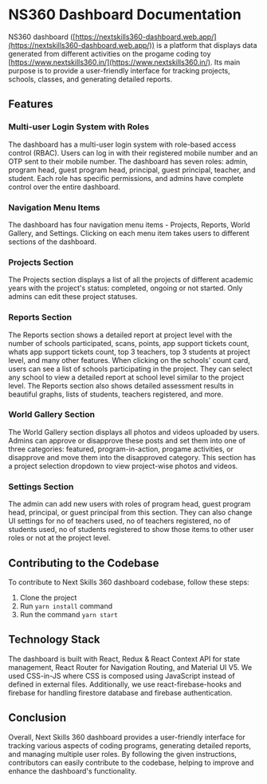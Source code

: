 NS360 Dashboard Documentation
=============================

NS360 dashboard ([https://nextskills360-dashboard.web.app/](https://nextskills360-dashboard.web.app/)) is a platform that displays data generated from different activities on the progame coding toy [https://www.nextskills360.in/](https://www.nextskills360.in/). Its main purpose is to provide a user-friendly interface for tracking projects, schools, classes, and generating detailed reports.

Features
--------

### Multi-user Login System with Roles

The dashboard has a multi-user login system with role-based access control (RBAC). Users can log in with their registered mobile number and an OTP sent to their mobile number. The dashboard has seven roles: admin, program head, guest program head, principal, guest principal, teacher, and student. Each role has specific permissions, and admins have complete control over the entire dashboard.

### Navigation Menu Items

The dashboard has four navigation menu items - Projects, Reports, World Gallery, and Settings. Clicking on each menu item takes users to different sections of the dashboard.

### Projects Section

The Projects section displays a list of all the projects of different academic years with the project's status: completed, ongoing or not started. Only admins can edit these project statuses.

### Reports Section

The Reports section shows a detailed report at project level with the number of schools participated, scans, points, app support tickets count, whats app support tickets count, top 3 teachers, top 3 students at project level, and many other features. When clicking on the schools' count card, users can see a list of schools participating in the project. They can select any school to view a detailed report at school level similar to the project level. The Reports section also shows detailed assessment results in beautiful graphs, lists of students, teachers registered, and more.

### World Gallery Section

The World Gallery section displays all photos and videos uploaded by users. Admins can approve or disapprove these posts and set them into one of three categories: featured, program-in-action, progame activities, or disapprove and move them into the disapproved category. This section has a project selection dropdown to view project-wise photos and videos.

### Settings Section

The admin can add new users with roles of program head, guest program head, principal, or guest principal from this section. They can also change UI settings for no of teachers used, no of teachers registered, no of students used, no of students registered to show those items to other user roles or not at the project level.

Contributing to the Codebase
----------------------------

To contribute to Next Skills 360 dashboard codebase, follow these steps:

1.  Clone the project
2.  Run `yarn install` command
3.  Run the command `yarn start`

Technology Stack
----------------

The dashboard is built with React, Redux & React Context API for state management, React Router for Navigation Routing, and Material UI V5. We used CSS-in-JS where CSS is composed using JavaScript instead of defined in external files. Additionally, we use react-firebase-hooks and firebase for handling firestore database and firebase authentication.

Conclusion
----------

Overall, Next Skills 360 dashboard provides a user-friendly interface for tracking various aspects of coding programs, generating detailed reports, and managing multiple user roles. By following the given instructions, contributors can easily contribute to the codebase, helping to improve and enhance the dashboard's functionality.